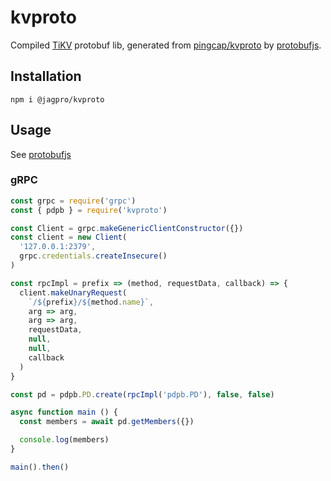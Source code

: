 # kvproto

Compiled [TiKV](https://tikv.org) protobuf lib, generated from [pingcap/kvproto](https://github.com/pingcap/kvproto) by [protobufjs](https://github.com/protobufjs/protobuf.js).

## Installation

```shell
npm i @jagpro/kvproto
```

## Usage

See [protobufjs](https://github.com/protobufjs/protobuf.js)

### gRPC

```javascript
const grpc = require('grpc')
const { pdpb } = require('kvproto')

const Client = grpc.makeGenericClientConstructor({})
const client = new Client(
  '127.0.0.1:2379',
  grpc.credentials.createInsecure()
)

const rpcImpl = prefix => (method, requestData, callback) => {
  client.makeUnaryRequest(
    `/${prefix}/${method.name}`,
    arg => arg,
    arg => arg,
    requestData,
    null,
    null,
    callback
  )
}

const pd = pdpb.PD.create(rpcImpl('pdpb.PD'), false, false)

async function main () {
  const members = await pd.getMembers({})

  console.log(members)
}

main().then()
```
